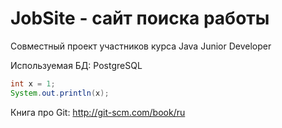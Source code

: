 JobSite - сайт поиска работы
============================

Совместный проект участников курса Java Junior Developer 

Используемая БД: PostgreSQL

``` java
int x = 1;
System.out.println(x);
```

Книга про Git: http://git-scm.com/book/ru